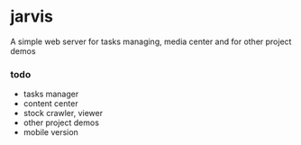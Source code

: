 # jarvis

A simple web server for tasks managing, media center and for other project demos

### todo
* tasks manager
* content center
* stock crawler, viewer
* other project demos
* mobile version